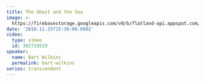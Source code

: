 ```yaml
---
title: The Ghost and the Sea
image: >-
  https://firebasestorage.googleapis.com/v0/b/flatland-api.appspot.com/o/sermons%2FScreen%20Shot%202018-11-26%20at%207.45.32%20AM.png?alt=media&token=3dc190d6-cd08-45e1-b330-dbda052b342e
date: '2018-11-25T15:30:00.000Z'
video:
  type: vimeo
  id: 302719519
speaker:
  name: Bart Wilkins
  permalink: bart-wilkins
series: transcendent
---
```


